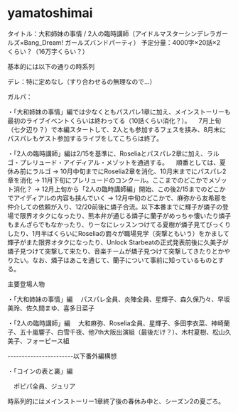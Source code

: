 # yamatoshimai
タイトル：大和姉妹の事情 / 2人の臨時講師（アイドルマスターシンデレラガールズ×Bang_Dream! ガールズバンドパーティ）
予定分量：4000字×20話×2　くらい？（16万字くらい？）


基本的には以下の通りの時系列

デレ：特に定めなし（すり合わせるの無理なので…）

ガルパ：

・「大和姉妹の事情」編では少なくともパスパレ1章に加え、メインストーリーも最初のライブイベントくらいは終わってる（10話くらい消化？）。
　7月上旬（七夕辺り？）で本編スタートして、2人とも参加するフェスを挟み、8月末にパスパレもゲスト参加するライブをしてこちらは終了。

・「2人の臨時講師」編は2/15を基準に、Roseliaとパスパレ2章に加え、ラルゴ・プレリュード・アイディアル・メゾットを通過する。
　順番としては、夏休み前にラルゴ -> 10月中旬までにRoselia2章を消化、10月末までにパスパレ2章を消化 -> 11月下旬にプレリュードのコンクール。ここまでのどこかでメゾット消化？
 -> 12月上旬から「2人の臨時講師編」開始、この後2/15までのどこかでアイディアルの内容も挟んでいく -> 12月中旬のどこかで、麻弥から友希那を仲介しての依頼が入り、12/20前後に燐子合流。以下本番までに輝子が燐子の登場で限界オタクになったり、熊本弁が通じる燐子に蘭子がめっちゃ懐いたり燐子もまんざらでもなかったり、りーなにレッスンつけてる夏樹が燐子見てびっくりしたり、1月半ばくらいにRoseliaの面々が職場見学（突撃ともいう）をかまして輝子がまた限界オタクになったり、Unlock Starbeatの正式発表前後に久美子が燐子見つけて突撃して来たり、音楽チームが燐子見つけて突撃してきたりとかやりたい。なお、燐子はあこを通じて、蘭子について事前に知っているものとする。

主要登場人物

・「大和姉妹の事情」編
　パスパレ全員、炎陣全員、星輝子、森久保乃々、早坂美玲、佐久間まゆ、喜多日菜子

・「2人の臨時講師」編
　大和麻弥、Roselia全員、星輝子、多田李衣菜、神崎蘭子、五十嵐響子、白雪千夜、他7th大阪出演組（最後だけ？）、木村夏樹、松山久美子、フォーピース組

-----------------------以下番外編構想

・「コインの表と裏」編

　ポピパ全員、ジュリア
  
  時系列的にはメインストーリー1章終了後の春休み中と、シーズン2の夏ごろ。
